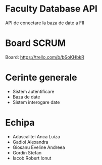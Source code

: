 # Faculty Database API
API de conectare la baza de date a FII

# Board SCRUM
Board: https://trello.com/b/bSoKHbkR

# Cerinte generale
- Sistem autentificare
- Baza de date
- Sistem interogare date

# Echipa
- Adascalitei Anca Luiza
- Gadioi Alexandra
- Giosanu Eveline Andreea
- Gordin Stefan
- Iacob Robert Ionut
